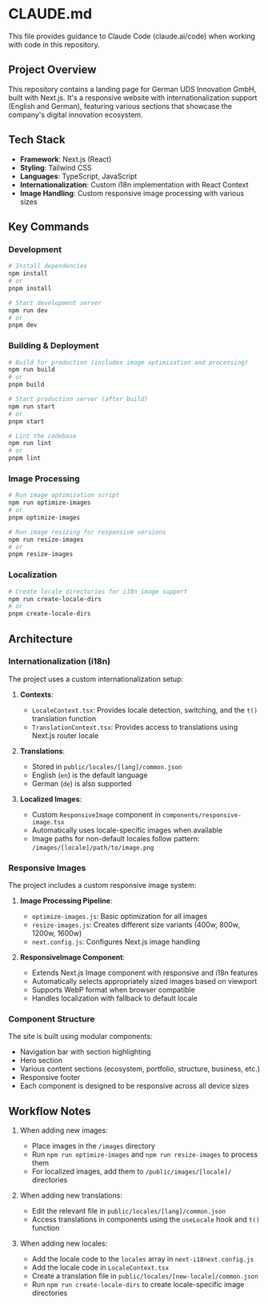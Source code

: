 # CLAUDE.md

This file provides guidance to Claude Code (claude.ai/code) when working with code in this repository.

## Project Overview

This repository contains a landing page for German UDS Innovation GmbH, built with Next.js. It's a responsive website with internationalization support (English and German), featuring various sections that showcase the company's digital innovation ecosystem.

## Tech Stack

- **Framework**: Next.js (React)
- **Styling**: Tailwind CSS
- **Languages**: TypeScript, JavaScript
- **Internationalization**: Custom i18n implementation with React Context
- **Image Handling**: Custom responsive image processing with various sizes

## Key Commands

### Development

```bash
# Install dependencies
npm install
# or
pnpm install

# Start development server
npm run dev
# or
pnpm dev
```

### Building & Deployment

```bash
# Build for production (includes image optimization and processing)
npm run build
# or
pnpm build

# Start production server (after build)
npm run start
# or
pnpm start

# Lint the codebase
npm run lint
# or
pnpm lint
```

### Image Processing

```bash
# Run image optimization script
npm run optimize-images
# or
pnpm optimize-images

# Run image resizing for responsive versions
npm run resize-images
# or
pnpm resize-images
```

### Localization

```bash
# Create locale directories for i18n image support
npm run create-locale-dirs
# or
pnpm create-locale-dirs
```

## Architecture

### Internationalization (i18n)

The project uses a custom internationalization setup:

1. **Contexts**:
   - `LocaleContext.tsx`: Provides locale detection, switching, and the `t()` translation function
   - `TranslationContext.tsx`: Provides access to translations using Next.js router locale

2. **Translations**:
   - Stored in `public/locales/[lang]/common.json`
   - English (`en`) is the default language
   - German (`de`) is also supported

3. **Localized Images**:
   - Custom `ResponsiveImage` component in `components/responsive-image.tsx`
   - Automatically uses locale-specific images when available
   - Image paths for non-default locales follow pattern: `/images/[locale]/path/to/image.png`

### Responsive Images

The project includes a custom responsive image system:

1. **Image Processing Pipeline**:
   - `optimize-images.js`: Basic optimization for all images
   - `resize-images.js`: Creates different size variants (400w, 800w, 1200w, 1600w)
   - `next.config.js`: Configures Next.js image handling

2. **ResponsiveImage Component**:
   - Extends Next.js Image component with responsive and i18n features
   - Automatically selects appropriately sized images based on viewport
   - Supports WebP format when browser compatible
   - Handles localization with fallback to default locale

### Component Structure

The site is built using modular components:

- Navigation bar with section highlighting
- Hero section
- Various content sections (ecosystem, portfolio, structure, business, etc.)
- Responsive footer
- Each component is designed to be responsive across all device sizes

## Workflow Notes

1. When adding new images:
   - Place images in the `/images` directory
   - Run `npm run optimize-images` and `npm run resize-images` to process them
   - For localized images, add them to `/public/images/[locale]/` directories

2. When adding new translations:
   - Edit the relevant file in `public/locales/[lang]/common.json`
   - Access translations in components using the `useLocale` hook and `t()` function

3. When adding new locales:
   - Add the locale code to the `locales` array in `next-i18next.config.js`
   - Add the locale code in `LocaleContext.tsx`
   - Create a translation file in `public/locales/[new-locale]/common.json`
   - Run `npm run create-locale-dirs` to create locale-specific image directories